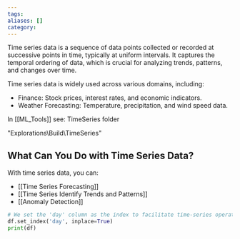 ```yaml
---
tags: 
aliases: []
category:
---
```

Time series data is a sequence of data points collected or recorded at successive points in time, typically at uniform intervals. It captures the temporal ordering of data, which is crucial for analyzing trends, patterns, and changes over time.

Time series data is widely used across various domains, including:
- Finance: Stock prices, interest rates, and economic indicators.
- Weather Forecasting: Temperature, precipitation, and wind speed data.

In [[ML_Tools]] see: TimeSeries folder

"Explorations\Build\TimeSeries"
## What Can You Do with Time Series Data?

With time series data, you can:

- [[Time Series Forecasting]]
- [[Time Series Identify Trends and Patterns]]
- [[Anomaly Detection]]

```python
# We set the 'day' column as the index to facilitate time-series operations.
df.set_index('day', inplace=True)
print(df)
```
